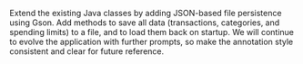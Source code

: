 Extend the existing Java classes by adding JSON-based file persistence using Gson. 
Add methods to save all data (transactions, categories, and spending limits) to a file, and to load them back on startup. 
We will continue to evolve the application with further prompts, so make the annotation style consistent and clear for future reference.